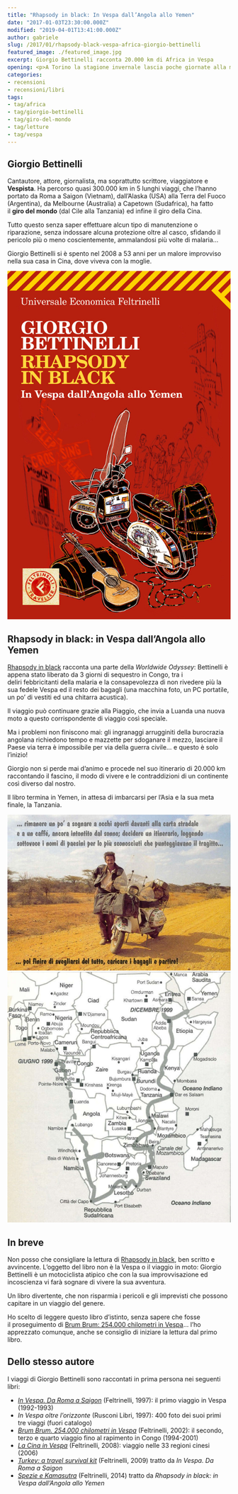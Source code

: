 ```yaml
---
title: "Rhapsody in black: In Vespa dall’Angola allo Yemen"
date: "2017-01-03T23:30:00.000Z"
modified: "2019-04-01T13:41:00.000Z"
author: gabriele
slug: /2017/01/rhapsody-black-vespa-africa-giorgio-bettinelli
featured_image: ./featured_image.jpg
excerpt: Giorgio Bettinelli racconta 20.000 km di Africa in Vespa
opening: <p>A Torino la stagione invernale lascia poche giornate alla moto… E così, un po’ per organizzare il nostro <a href="/categoria/viaggi/marocco">#MaroccoInMoto</a>, un po’ per sognare a due ruote, mi sono procurato qualche libro di viaggio.</p><p>Inauguriamo la rubrica con il racconto di un motociclista atipico.</p>
categories:
- recensioni
- recensioni/libri
tags:
- tag/africa
- tag/giorgio-bettinelli
- tag/giro-del-mondo
- tag/letture
- tag/vespa
---
```


## Giorgio Bettinelli

Cantautore, attore, giornalista, ma soprattutto scrittore, viaggiatore e **Vespista**. Ha percorso quasi 300.000 km in 5 lunghi viaggi, che l’hanno portato da Roma a Saigon (Vietnam), dall’Alaska (USA) alla Terra del Fuoco (Argentina), da Melbourne (Australia) a Capetown (Sudafrica), ha fatto il **giro del mondo** (dal Cile alla Tanzania) ed infine il giro della Cina.

Tutto questo senza saper effettuare alcun tipo di manutenzione o riparazione, senza indossare alcuna protezione oltre al casco, sfidando il pericolo più o meno coscientemente, ammalandosi più volte di malaria…

Giorgio Bettinelli si è spento nel 2008 a 53 anni per un malore improvviso nella sua casa in Cina, dove viveva con la moglie.

![Rhapsody in Black: In Vespa dall'Angola allo Yemen, Giorgio Bettinelli](./giorgio-bettinelli-rhapsody-in-black-cover.jpg "Bettinelli G., Rhapsody in Black: In Vespa dall’Angola allo Yemen, Feltrinelli, 2007, ISBN 9788807819742")

## Rhapsody in black: in Vespa dall’Angola allo Yemen

[Rhapsody in black](http://amzn.to/2hNglEY) racconta una parte della *Worldwide Odyssey*: Bettinelli è appena stato liberato da 3 giorni di sequestro in Congo, tra i deliri febbricitanti della malaria e la consapevolezza di non rivedere più la sua fedele Vespa ed il resto dei bagagli (una macchina foto, un PC portatile, un po’ di vestiti ed una chitarra acustica).

Il viaggio può continuare grazie alla Piaggio, che invia a Luanda una nuova moto a questo corrispondente di viaggio così speciale.

Ma i problemi non finiscono mai: gli ingranaggi arrugginiti della burocrazia angolana richiedono tempo e mazzette per sdoganare il mezzo, lasciare il Paese via terra è impossibile per via della guerra civile… e questo è solo l’inizio!

Giorgio non si perde mai d’animo e procede nel suo itinerario di 20.000 km raccontando il fascino, il modo di vivere e le contraddizioni di un continente così diverso dal nostro.

Il libro termina in Yemen, in attesa di imbarcarsi per l’Asia e la sua meta finale, la Tanzania.

![Giorgio Bettinelli, Vespa in Africa](./giorgio-bettinelli-africa.jpg "Giorgio Bettinelli in Africa con una delle 4 Vespa che l’hanno accompagnato intorno al mondo")
![Tragitto Rhapsody in black](./bettinelli-percorso-africa.jpg "Il tragitto percorso in Vespa tra le pagine di Rhapsody in black")

## In breve

Non posso che consigliare la lettura di [Rhapsody in black](http://amzn.to/2hNglEY), ben scritto e avvincente. L’oggetto del libro non è la Vespa o il viaggio in moto: Giorgio Bettinelli è un motociclista atipico che con la sua improvvisazione ed incoscienza vi farà sognare di vivere la sua avventura.

Un libro divertente, che non risparmia i pericoli e gli imprevisti che possono capitare in un viaggio del genere.

Ho scelto di leggere questo libro d’istinto, senza sapere che fosse il proseguimento di [Brum Brum: 254.000 chilometri in Vespa](http://amzn.to/2j6ntkZ)… l’ho apprezzato comunque, anche se consiglio di iniziare la lettura dal primo libro.

## Dello stesso autore

I viaggi di Giorgio Bettinelli sono raccontati in prima persona nei seguenti libri:

*   [*In Vespa. Da Roma a Saigon*](http://amzn.to/2iAOTMR) (Feltrinelli, 1997): il primo viaggio in Vespa (1992-1993)
*   *In Vespa oltre l’orizzonte* (Rusconi Libri, 1997): 400 foto dei suoi primi tre viaggi (fuori catalogo)
*   [*Brum Brum. 254.000 chilometri in Vespa*](http://amzn.to/2j6ntkZ) (Feltrinelli, 2002): il secondo, terzo e quarto viaggio fino al rapimento in Congo (1994-2001)
*   *[La Cina in Vespa](http://amzn.to/2j6te2j)* (Feltrinelli, 2008): viaggio nelle 33 regioni cinesi (2006)
*   *[Turkey: a travel survival kit](http://amzn.to/2hPVR1X)* (Feltrinelli, 2009) tratto da *In Vespa. Da Roma a Saigon*
*   [*Spezie e Kamasutra*](http://amzn.to/2j6mO39) (Feltrinelli, 2014) tratto da *Rhapsody in black: in Vespa dall’Angola allo Yemen*
